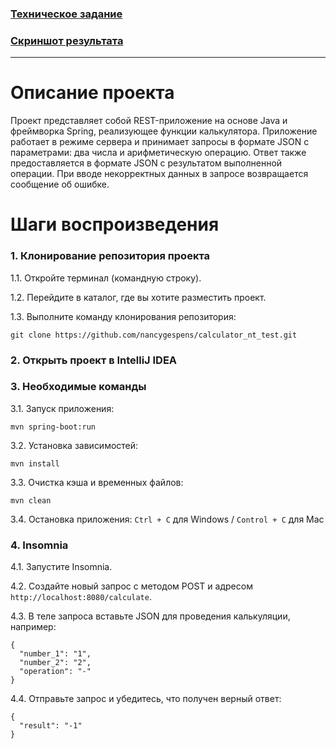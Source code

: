 ### [Техническое задание](https://github.com/nancygespens/calculator_nt_test/blob/main/TechnicalAssignment.md)
### [Скриншот результата](https://github.com/nancygespens/calculator_nt_test/blob/main/Result.png)
---

# Описание проекта 

Проект представляет собой REST-приложение на основе Java и фреймворка Spring, реализующее функции калькулятора. Приложение работает в режиме сервера и принимает запросы в формате JSON с параметрами: два числа и арифметическую операцию. Ответ также предоставляется в формате JSON с результатом выполненной операции. При вводе некорректных данных в запросе возвращается сообщение об ошибке.

# Шаги воспроизведения

### 1. Клонирование репозитория проекта


1.1. Откройте терминал (командную строку).

1.2. Перейдите в каталог, где вы хотите разместить проект.

1.3. Выполните команду клонирования репозитория:

```
git clone https://github.com/nancygespens/calculator_nt_test.git
```

### 2. Открыть проект в IntelliJ IDEA

### 3. Необходимые команды

3.1. Запуск приложения:

```
mvn spring-boot:run
```

3.2. Установка зависимостей:

```
mvn install
```

3.3. Очистка кэша и временных файлов:

```
mvn clean
```

3.4. Остановка приложения:
`Ctrl + C` для Windows / `Control + C` для Mac


### 4. Insomnia

4.1. Запустите Insomnia.

4.2. Создайте новый запрос с методом POST и адресом `http://localhost:8080/calculate`.

4.3. В теле запроса вставьте JSON для проведения калькуляции, например:

```
{
  "number_1": "1",
  "number_2": "2",
  "operation": "-"
}
```

4.4. Отправьте запрос и убедитесь, что получен верный ответ:
```
{
  "result": "-1"
}
```

